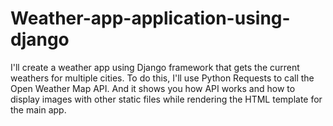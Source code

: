 # Weather-app-application-using-django
 I'll create a weather app using Django framework that gets the current weathers for multiple cities. To do this, I'll use Python Requests to call the Open Weather Map API. And it shows you how API works and how to display images with other static files while rendering the HTML template for the main app.

